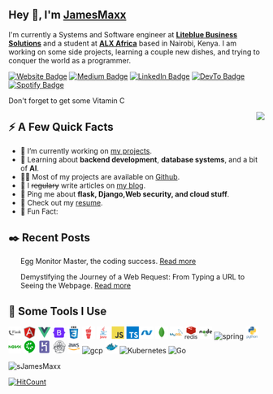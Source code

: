 <h2>Hey 👋, I'm <a href="https://stanleylim.me/">JamesMaxx</a></h2>
<p>I'm currently a Systems and Software engineer at <strong><a href="https://www.liteblue.co.ke/">Liteblue Business Solutions</a></strong> and a student at <strong><a href="https://alxafrica.com/">ALX Africa</a></strong> based in  Nairobi, Kenya. I am working on some side projects, learning a couple new dishes, and trying to conquer the world as a programmer.</p>
<p><a href="https://jamesmax.tech"><img src="https://img.shields.io/badge/-jamesmax.tech-4E69C8?style=flat-square&amp;labelColor=4E69C8&amp;logo=Firefox&amp;link=https://jamesmax.tech" alt="Website Badge"></a> <a href="https://medium.com/@jamesmax"><img src="https://img.shields.io/badge/-@jamesmax-14c767?style=flat-square&amp;labelColor=14c767&amp;logo=Medium&amp;link=https://medium.com/@jamesmax" alt="Medium Badge"></a> <a href="https://www.linkedin.com/in/jamesmax/"><img src="https://img.shields.io/badge/-@JamesMax-0077B5?style=flat-square&amp;labelColor=0077B5&amp;logo=LinkedIn&amp;link=https://www.linkedin.com/in/jamesmax/" alt="LinkedIn Badge"></a> <a href="https://dev.to/JamesMaxx"><img src="https://img.shields.io/badge/-@JamesMaxx-0A0A0A?style=flat-square&amp;labelColor=0A0A0A&amp;logo=dev.to&amp;link=https://dev.to/JamesMaxx" alt="DevTo Badge"></a> <a href="https://open.spotify.com/user/31zro2g6nzkzgraetuqf2i24lis4"><img src="https://img.shields.io/badge/-@JimmyMax-1ED760?style=flat-square&amp;labelColor=fff&amp;logo=Spotify&amp;link=https://open.spotify.com/user/31zro2g6nzkzgraetuqf2i24lis4" alt="Spotify Badge"></a></p>
<p> Don't forget to get some Vitamin C </p>
<img align="right" src="https://media1.giphy.com/media/13HgwGsXF0aiGY/giphy.gif" />
<h2>⚡️ A Few Quick Facts</h2>
<ul>
<li>🔭 I’m currently working on <a href="https://github.com/JamesMaxx//My-Projects">my projects</a>.</li>
<li>🧐 Learning about <strong>backend development</strong>, <strong>database systems</strong>, and a bit of <strong>AI</strong>.</li>
<li>👨‍💻 Most of my projects are available on <a href="https://github.com/JamesMaxx">Github</a>.</li>
<li>📝 I <del>regulary</del> write articles on <a href="https://">my blog</a>.</li>
<li>💬 Ping me about <strong>flask, Django,Web security, and cloud stuff</strong>.</li>
<li>📙 Check out my <a href="https://github.com/JamesMaxx/JamesMax Munene .pdf">resume</a>.</li>
<li>🎉 Fun Fact: </li>
</ul>
<h2>✒️ Recent Posts</h2>
<ul> Egg Monitor Master, the coding success. <a href="https://www.linkedin.com/feed/update/urn:li:activity:7183833330633609216/">Read more</a></ul>
<ul> Demystifying the Journey of a Web Request: From Typing a URL to Seeing the Webpage. <a href="https://www.linkedin.com/feed/update/urn:li:activity:7183833330633609216/">Read more</a></ul>

<h2>🚀 Some Tools I Use</h2>
<p align="left">
<img src="https://raw.githubusercontent.com/devicons/devicon/master/icons/flask/flask-original-wordmark.svg" alt="react" width="25" height="25" />
<img src="https://raw.githubusercontent.com/devicons/devicon/master/icons/angularjs/angularjs-original.svg" alt="angular-js" width="25" height="25" />
<img src="https://raw.githubusercontent.com/devicons/devicon/master/icons/vuejs/vuejs-original.svg" alt="vue" width="25" height="25" />
<img src="https://raw.githubusercontent.com/devicons/devicon/master/icons/bootstrap/bootstrap-plain.svg" alt="bootstrap" width="25" height="25" />
<img src="https://raw.githubusercontent.com/devicons/devicon/master/icons/css3/css3-original-wordmark.svg" alt="css3" width="25" height="25" />
<img src="https://raw.githubusercontent.com/devicons/devicon/master/icons/gulp/gulp-plain.svg" alt="gulp" width="25" height="25" />
<img src="https://raw.githubusercontent.com/devicons/devicon/master/icons/java/java-original-wordmark.svg" alt="java" width="25" height="25" />
<img src="https://raw.githubusercontent.com/devicons/devicon/master/icons/javascript/javascript-original.svg" alt="javascript" width="25" height="25" />
<img src="https://raw.githubusercontent.com/devicons/devicon/master/icons/typescript/typescript-original.svg" alt="typescript" width="25" height="25" />
<img src="https://raw.githubusercontent.com/devicons/devicon/master/icons/dot-net/dot-net-original.svg" alt=".NET" width="25" height="25" />
<img src="https://raw.githubusercontent.com/devicons/devicon/master/icons/mongodb/mongodb-original.svg" alt="mongodb" width="25" height="25" />
<img src="https://raw.githubusercontent.com/devicons/devicon/master/icons/mysql/mysql-original-wordmark.svg" alt="mysql" width="25" height="25" />
<img src="https://raw.githubusercontent.com/devicons/devicon/master/icons/redis/redis-original-wordmark.svg" alt="redis" width="25" height="25" />
<img src="https://raw.githubusercontent.com/devicons/devicon/master/icons/nodejs/nodejs-original-wordmark.svg" alt="nodejs" width="25" height="25" />
<img src="https://www.vectorlogo.zone/logos/springio/springio-icon.svg" alt="spring" width="25" height="25" />
<img src="https://raw.githubusercontent.com/devicons/devicon/master/icons/python/python-original-wordmark.svg" alt="python" width="25" height="25" />
<img src="https://raw.githubusercontent.com/devicons/devicon/master/icons/nginx/nginx-original.svg" alt="nginx" width="25" height="25" />
<img src="https://raw.githubusercontent.com/devicons/devicon/master/icons/cucumber/cucumber-plain.svg" alt="cucumber" width="25" height="25" />
<img src="https://raw.githubusercontent.com/devicons/devicon/master/icons/heroku/heroku-plain.svg" alt="heroku" width="25" height="25" />
<img src="https://raw.githubusercontent.com/devicons/devicon/master/icons/travis/travis-plain.svg" alt="travis" width="25" height="25" />
<img src="https://raw.githubusercontent.com/github/explore/80688e429a7d4ef2fca1e82350fe8e3517d3494d/topics/aws/aws.png" alt="aws" width="25" height="25" />
<img src="https://www.vectorlogo.zone/logos/google_cloud/google_cloud-icon.svg" alt="gcp" width="25" height="25" />
<img src="https://raw.githubusercontent.com/devicons/devicon/master/icons/docker/docker-original.svg" alt="Docker" width="25" height="25" />
<img src="https://www.vectorlogo.zone/logos/kubernetes/kubernetes-icon.svg" alt="Kubernetes" width="25" height="25" />
<img src="https://cdn.jsdelivr.net/gh/devicons/devicon/icons/go/go-original.svg" alt="Go" width="25" height="25" />
</p>
<img src="https://github-readme-stats.vercel.app/api?username=JamesMaxx&show_icons=true&count_private=true" alt="sJamesMaxx" />
<p><a href="http://hits.dwyl.com/sJamesMaxx/sJamesMaxx/JamesMaxx.svg?style=flat-square"><img src="https://hits.dwyl.com/JamesMaxx/JamesMaxx/JamesMaxx.svg?style=flat-square" alt="HitCount"></a></p>
